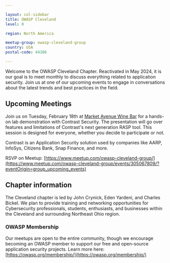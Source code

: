 ```yaml
---

layout: col-sidebar
title: OWASP Cleveland
level: 0

region: North America

meetup-group: owasp-cleveland-group
country: USA
postal-code: 44106

---
```


Welcome to the OWASP Cleveland Chapter. Reactivated in May 2024, it is our goal is to meet monthly to discuss everything related to application security. Join us at one of our upcoming events to engage in conversations about the latest trends and best practices in the field.

## Upcoming Meetings
Join us on Tuesday, February 18th at [Market Avenue Wine Bar](https://marketavenuewinebar.com/) for a hands-on lab demonstration with Contrast Security. The presentation will go over features and limitations of Contrast's next generation RASP tool. This session is designed for everyone, whether you decide to participate or not.

Contrast is an Application Security solution used by companies like AARP, InfoSys, Citizens Bank, Snap Finance, and more.

RSVP on Meetup: [https://www.meetup.com/owasp-cleveland-group/](https://www.meetup.com/owasp-cleveland-group/events/305067809/?eventOrigin=group_upcoming_events)

## Chapter information

The Cleveland chapter is led by John Crynick, Eden Yardeni, and Charles Bickel. We plan to provide training and networking opportunities for Cybersecurity professionals, students, enthusiasts, and businesses within the Cleveland and surrounding Northeast Ohio region. 

### OWASP Membership

Our meetups are open to the entire community, though we encourage becoming an OWASP member to support our free and open-source application security projects. Learn more here: [https://owasp.org/membership/](https://owasp.org/membership/)

<!-- end list -->




